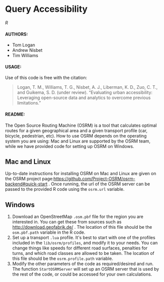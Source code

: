 # Query Accessibility

*R*   

#### AUTHORS:
- Tom Logan
- Andrew Nisbet
- Tim Williams

#### USAGE:
Use of this code is free with the citation:
> Logan, T. M., Williams, T. G., Nisbet, A. J., Liberman, K. D., Zuo, C. T., and Guikema, S. D. (under review). “Evaluating urban accessibility: Leveraging open-source data and analytics to overcome previous limitations.”

#### README: 
The Open Source Routing Machine (OSRM) is a tool that calculates optimal routes for a given geographical area and a given transport profile (car, bicycle, pedestrian, etc). How to use OSRM depends on the operating system you are using: Mac and Linux are supported by the OSRM team, while we have provided code for setting up OSRM on Windows.
## Mac and Linux
Up-to-date instructions for installing OSRM on Mac and Linux are given on the OSRM project page:https://github.com/Project-OSRM/osrm-backend#quick-start .  Once running, the url of the OSRM server can be passed to the provided R code using the `osrm.url` variable.
## Windows
1. Download an OpenStreetMap `.osm.pbf` file for the region you are interested in.  You can get these from sources such as http://download.geofabrik.de/ . The location of this file should be the `osm.pbf.path` variable in the R code.
2. Set up a transport `.lua` profile. It's best to start with one of the profiles included in the `lib/osrm/profiles`, and modify it to your needs. You can change things like speeds for different road surfaces, penalties for turns, and which road classes are allowed to be taken. The location of this file should be the `osrm.profile.path` variable.
3. Modify the other parameters of the code as required/desired and run. The function `StartOSRMServer` will set up an OSRM server that is used by the rest of the code, or could be accessed for your own calculations.
